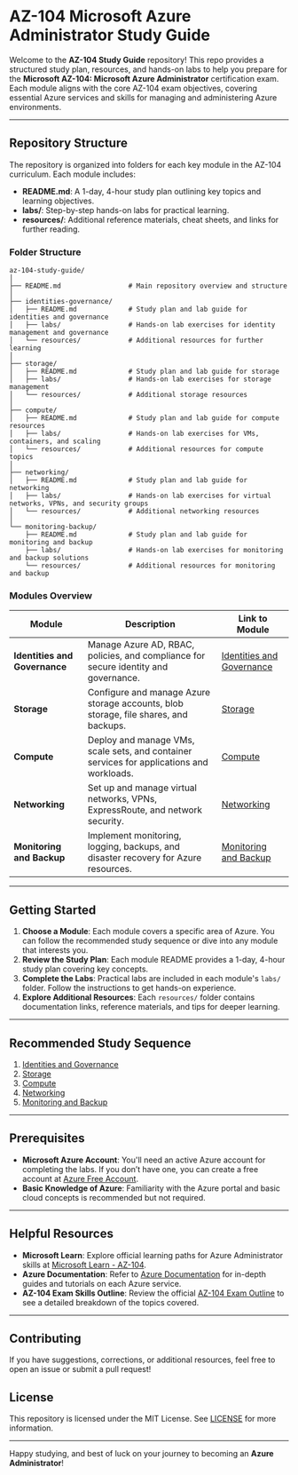 # AZ-104 Microsoft Azure Administrator Study Guide

Welcome to the **AZ-104 Study Guide** repository! This repo provides a structured study plan, resources, and hands-on labs to help you prepare for the **Microsoft AZ-104: Microsoft Azure Administrator** certification exam. Each module aligns with the core AZ-104 exam objectives, covering essential Azure services and skills for managing and administering Azure environments.

---

## Repository Structure

The repository is organized into folders for each key module in the AZ-104 curriculum. Each module includes:
- **README.md**: A 1-day, 4-hour study plan outlining key topics and learning objectives.
- **labs/**: Step-by-step hands-on labs for practical learning.
- **resources/**: Additional reference materials, cheat sheets, and links for further reading.

### Folder Structure

```plaintext
az-104-study-guide/
│
├── README.md                 # Main repository overview and structure
│
├── identities-governance/
│   ├── README.md             # Study plan and lab guide for identities and governance
│   ├── labs/                 # Hands-on lab exercises for identity management and governance
│   └── resources/            # Additional resources for further learning
│
├── storage/
│   ├── README.md             # Study plan and lab guide for storage
│   ├── labs/                 # Hands-on lab exercises for storage management
│   └── resources/            # Additional storage resources
│
├── compute/
│   ├── README.md             # Study plan and lab guide for compute resources
│   ├── labs/                 # Hands-on lab exercises for VMs, containers, and scaling
│   └── resources/            # Additional resources for compute topics
│
├── networking/
│   ├── README.md             # Study plan and lab guide for networking
│   ├── labs/                 # Hands-on lab exercises for virtual networks, VPNs, and security groups
│   └── resources/            # Additional networking resources
│
└── monitoring-backup/
    ├── README.md             # Study plan and lab guide for monitoring and backup
    ├── labs/                 # Hands-on lab exercises for monitoring and backup solutions
    └── resources/            # Additional resources for monitoring and backup
```

### Modules Overview

| Module                     | Description                                                                              | Link to Module |
|----------------------------|------------------------------------------------------------------------------------------|----------------|
| **Identities and Governance**  | Manage Azure AD, RBAC, policies, and compliance for secure identity and governance.       | [Identities and Governance](./identities-governance/README.md) |
| **Storage**                    | Configure and manage Azure storage accounts, blob storage, file shares, and backups.     | [Storage](./storage/README.md) |
| **Compute**                    | Deploy and manage VMs, scale sets, and container services for applications and workloads. | [Compute](./compute/README.md) |
| **Networking**                 | Set up and manage virtual networks, VPNs, ExpressRoute, and network security.            | [Networking](./networking/README.md) |
| **Monitoring and Backup**      | Implement monitoring, logging, backups, and disaster recovery for Azure resources.       | [Monitoring and Backup](./monitoring-backup/README.md) |

---

## Getting Started

1. **Choose a Module**: Each module covers a specific area of Azure. You can follow the recommended study sequence or dive into any module that interests you.
2. **Review the Study Plan**: Each module README provides a 1-day, 4-hour study plan covering key concepts.
3. **Complete the Labs**: Practical labs are included in each module's `labs/` folder. Follow the instructions to get hands-on experience.
4. **Explore Additional Resources**: Each `resources/` folder contains documentation links, reference materials, and tips for deeper learning.

---

## Recommended Study Sequence

1. [Identities and Governance](./identities-governance/README.md)
2. [Storage](./storage/README.md)
3. [Compute](./compute/README.md)
4. [Networking](./networking/README.md)
5. [Monitoring and Backup](./monitoring-backup/README.md)

---

## Prerequisites

- **Microsoft Azure Account**: You'll need an active Azure account for completing the labs. If you don’t have one, you can create a free account at [Azure Free Account](https://azure.microsoft.com/free/).
- **Basic Knowledge of Azure**: Familiarity with the Azure portal and basic cloud concepts is recommended but not required.

---

## Helpful Resources

- **Microsoft Learn**: Explore official learning paths for Azure Administrator skills at [Microsoft Learn - AZ-104](https://docs.microsoft.com/en-us/learn/certifications/exams/az-104).
- **Azure Documentation**: Refer to [Azure Documentation](https://docs.microsoft.com/en-us/azure/) for in-depth guides and tutorials on each Azure service.
- **AZ-104 Exam Skills Outline**: Review the official [AZ-104 Exam Outline](https://docs.microsoft.com/en-us/certifications/exams/az-104) to see a detailed breakdown of the topics covered.

---

## Contributing

If you have suggestions, corrections, or additional resources, feel free to open an issue or submit a pull request!

## License

This repository is licensed under the MIT License. See [LICENSE](LICENSE) for more information.

---

Happy studying, and best of luck on your journey to becoming an **Azure Administrator**!
